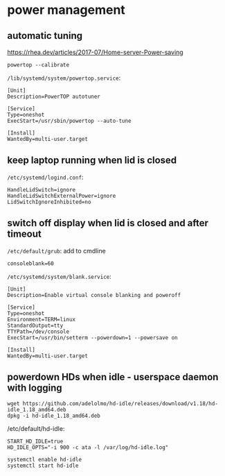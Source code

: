 # power management
## automatic tuning
https://rhea.dev/articles/2017-07/Home-server-Power-saving
```
powertop --calibrate
```

`/lib/systemd/system/powertop.service`:
```
[Unit]
Description=PowerTOP autotuner

[Service]
Type=oneshot
ExecStart=/usr/sbin/powertop --auto-tune

[Install]
WantedBy=multi-user.target
```

## keep laptop running when lid is closed
`/etc/systemd/logind.conf`:
```
HandleLidSwitch=ignore
HandleLidSwitchExternalPower=ignore
LidSwitchIgnoreInhibited=no
```

## switch off display when lid is closed and after timeout
`/etc/default/grub`:
add to cmdline
```
consoleblank=60
```

`/etc/systemd/system/blank.service`:
```
[Unit]
Description=Enable virtual console blanking and poweroff

[Service] 
Type=oneshot 
Environment=TERM=linux 
StandardOutput=tty 
TTYPath=/dev/console 
ExecStart=/usr/bin/setterm --powerdown=1 --powersave on

[Install] 
WantedBy=multi-user.target
```

## powerdown HDs when idle - userspace daemon with logging
```
wget https://github.com/adelolmo/hd-idle/releases/download/v1.18/hd-idle_1.18_amd64.deb
dpkg -i hd-idle_1.18_amd64.deb
```
/etc/default/hd-idle:
```
START_HD_IDLE=true
HD_IDLE_OPTS="-i 900 -c ata -l /var/log/hd-idle.log"
```

```
systemctl enable hd-idle
systemctl start hd-idle
```
